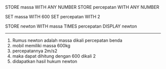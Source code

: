 STORE massa WITH ANY NUMBER
STORE percepatan WITH ANY NUMBER

SET massa WITH 600
SET percepatan WITH 2

STORE newton WITH massa TIMES percepatan
DISPLAY newton

-------------------------------------------


1) Rumus newton adalah massa dikali percepatan benda
2) mobil memiliki massa 600kg
3) percepatannya 2m/s2
4) maka dapat dihitung dengan 600 dikali 2
5) didapatkan hasil hukum newton
